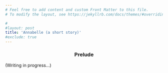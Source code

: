 ```yaml
---
# Feel free to add content and custom Front Matter to this file.
# To modify the layout, see https://jekyllrb.com/docs/themes/#overriding-theme-defaults

#
#layout: post
title: 'Annabelle (a short story)'
#exclude: true
---
```

<h3 style="text-align: center;">Prelude</h3>
<!-- The year was 2020. 

For my first writing assigment that academic year, the task was to *write a short story about "flight" with a twist ending*. After much thinking (of roughly 10 seconds), I drafted out an awesome writing plan, and proceeded to write a kick-ass story describing a plane flight, where a hijack occurred at the very end. Pleased with myself, I believed it was a really creative piece of work. Surely, no one could have seen THAT coming.

That night, the teacher read and marked 30 short stories, all of which involved a plane that got hijacked at the very end. 

Today, I decided to revisit this writing prompt and give it another shot. This time, I really pushed myself to really create something a bit more unique than the plot of a hijacked plane.

After all, there are more horrifying things that could occur on a plane...


------

<h1 style="text-align: center;">Annabelle</h1> -->

(Writing in progress...)
